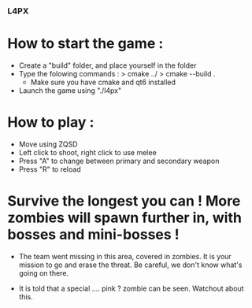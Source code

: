 ### L4PX

# How to start the game :

- Create a "build" folder, and place yourself in the folder
- Type the folowing commands : 
            > cmake ../ 
            > cmake --build .
    - Make sure you have cmake and qt6 installed
- Launch the game using "./l4px"


# How to play :

- Move using ZQSD
- Left click to shoot, right click to use melee
- Press "A" to change between primary and secondary weapon
- Press "R" to reload


# Survive the longest you can ! More zombies will spawn further in, with bosses and mini-bosses !


* The team went missing in this area, covered in zombies. It is your mission to go and erase the threat. Be careful, we don't know what's going on there. 

* It is told that a special .... pink ? zombie can be seen. Watchout about this.